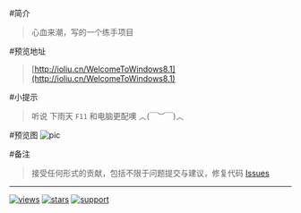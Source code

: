 #简介
> 心血来潮，写的一个练手项目

#预览地址
> [http://ioliu.cn/WelcomeToWindows8.1](http://ioliu.cn/WelcomeToWindows8.1) 

#小提示
> 听说 下雨天 `F11` 和电脑更配噢 ︿(￣︶￣)︿ 

#预览图
![pic](http://7xilig.com1.z0.glb.clouddn.com/windows8.1.png)

#备注
> 接受任何形式的贡献，包括不限于问题提交与建议，修复代码 [Issues](https://github.com/ioliu/WelcomeToWindows8.1/issues)

-----------------------------------------
[![views](https://sourcegraph.com/api/repos/github.com/Niineo/WelcomeToWindows8.1/.counters/views.svg)](https://sourcegraph.com/github.com/Niineo/WelcomeToWindows8.1)
[![stars]][stars]
[![support]][support]


[stars]: https://img.shields.io/github/stars/Niineo/WelcomeToWindows8.1.svg?style=flat
[home-page]: http://ioliu.cn
[support]: https://img.shields.io/badge/support-IE8%2B-brightgreen.svg


